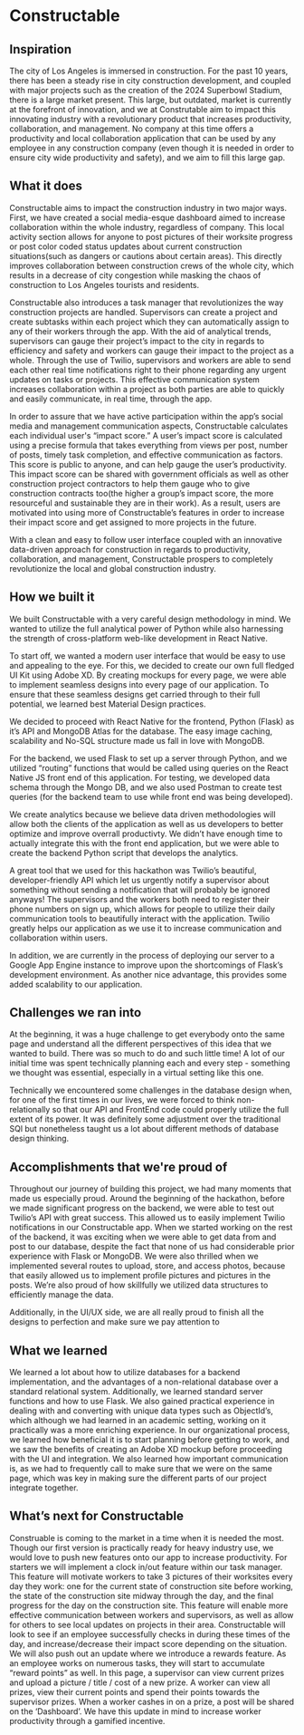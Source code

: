 # Constructable
## Inspiration
The city of Los Angeles is immersed in construction. For the past 10 years, there has been a steady rise in city construction development, and coupled with major projects such as the creation of the 2024 Superbowl Stadium, there is a large market present. This large, but outdated, market is currently at the forefront of innovation, and we at Construtable aim to impact this innovating industry with a revolutionary product that increases productivity, collaboration, and management. No company at this time offers a productivity and local collaboration application that can be used by any employee in any construction company (even though it is needed in order to ensure city wide productivity and safety), and we aim to fill this large gap. 


## What it does

Constructable aims to impact the construction industry in two major ways. First, we have created a social media-esque dashboard aimed to increase collaboration within the whole industry, regardless of company. This local activity section allows for anyone to post pictures of their worksite progress or post color coded status updates about current construction situations(such as dangers or cautions about certain areas). This directly improves collaboration between construction crews of the whole city, which results in a decrease of city congestion while masking the chaos of construction to Los Angeles tourists and residents.  

Constructable also introduces a task manager that revolutionizes the way construction projects are handled. Supervisors can create a project and create subtasks within each project which they can automatically assign to any of their workers through the app. With the aid of analytical trends, supervisors can gauge their project’s impact to the city in regards to efficiency and safety and workers can gauge their impact to the project as a whole. Through the use of Twilio, supervisors and workers are able to send each other real time notifications right to their phone regarding any urgent updates on tasks or projects. This effective communication system increases collaboration within a project as both parties are able to quickly and easily communicate, in real time, through the app. 

In order to assure that we have active participation within the app’s social media and management communication aspects, Constructable calculates each individual user's “impact score.” A user’s impact score is calculated using a precise formula that takes everything from views per post, number of posts, timely task completion, and effective communication as factors. This score is public to anyone, and can help gauge the user’s productivity. This impact score can be shared with government officials as well as other construction project contractors to help them gauge who to give construction contracts too(the higher a group’s impact score, the more resourceful and sustainable they are in their work). As a result, users are motivated into using more of Constructable’s features in order to increase their impact score and get assigned to more projects in the future.

With a clean and easy to follow user interface coupled with an innovative data-driven approach for construction in regards to productivity, collaboration, and management, Constructable prospers to completely revolutionize the local and global construction industry. 

 
## How we built it

We built Constructable with a very careful design methodology in mind. We wanted to utilize the full analytical power of Python while also harnessing the strength of cross-platform web-like development in React Native. 

To start off, we wanted a modern user interface that would be easy to use and appealing to the eye. For this, we decided to create our own full fledged UI Kit using Adobe XD. By creating mockups for every page, we were able to implement seamless designs into every page of our application.  To ensure that these seamless designs get carried through to their full potential, we learned best Material Design practices.

We decided to proceed with React Native for the frontend, Python (Flask) as it’s API and MongoDB Atlas for the database. The easy image caching, scalability and No-SQL structure made us fall in love with MongoDB.

For the backend, we used Flask to set up a server through Python, and we utilized “routing” functions that would be called using queries on the React Native JS front end of this application. For testing, we developed data schema through the Mongo DB, and we also used Postman to create test queries (for the backend team to use while front end was being developed).

We create analytics because we believe data  driven methodologies will allow both the clients of the application as well as us developers to better optimize and improve overrall productivty. We didn’t have enough time to actually integrate this with the front end application, but we were able to create the backend Python script that develops the analytics.

A great tool that we used for this hackathon was Twilio’s beautiful, developer-friendly API which let us urgently notify a supervisor about something without sending a notification that will probably be ignored anyways! The supervisors and the workers both need to register their phone numbers on sign up, which allows for people to utilize their daily communication tools to beautifully interact with the application. Twilio greatly helps our application as we use it to increase communication and collaboration within users.

In addition, we are currently in the process of deploying our server to a Google App Engine instance to improve upon the shortcomings of Flask’s development environment. As another nice advantage, this provides some added scalability to our application.


## Challenges we ran into

At the beginning, it was a huge challenge to get everybody onto the same page and understand all the different perspectives of this idea that we wanted to build. There was so much to do and such little time! A lot of our initial time was spent technically planning each and every step - something we thought was essential, especially in a virtual setting like this one. 

Technically we encountered some challenges in the database design when, for one of the first times in our lives, we were forced to think non-relationally so that our API and FrontEnd code could properly utilize the full extent of its power. It was definitely some adjustment over the traditional SQl but nonetheless taught us a lot about different methods of database design thinking.

## Accomplishments that we're proud of

Throughout our journey of building this project, we had many moments that made us especially proud. Around the beginning of the hackathon, before we made significant progress on the backend, we were able to test out Twilio’s API with great success. This allowed us to easily implement Twilio notifications in our Constructable app. When we started working on the rest of the backend, it was exciting when we were able to get data from and post to our database, despite the fact that none of us had considerable prior experience with Flask or MongoDB. We were also thrilled when we implemented several routes to upload, store, and access photos, because that easily allowed us to implement profile pictures and pictures in the posts.  We’re also proud of how skillfully we utilized data structures to efficiently manage the data.

Additionally, in the UI/UX side, we are all really proud to finish all the designs to perfection and make sure we pay attention to 


## What we learned

We learned a lot about how to utilize databases for a backend implementation, and the advantages of a non-relational database over a standard relational system. Additionally, we learned standard server functions and how to use Flask. We also gained practical experience in  dealing with and converting with unique data types such as ObjectId’s, which although we had learned in an academic setting, working on it practically was a more enriching experience. In our organizational process, we learned how beneficial it is to start planning before getting to work, and we saw the benefits of creating an Adobe XD mockup before proceeding with the UI and integration. We also learned how important communication is, as we had to frequently call to make sure that we were on the same page, which was key in making sure the different parts of our project integrate together.

## What’s next for Constructable

Construable is coming to the market in a time when it is needed the most. Though our first version is practically ready for heavy industry use, we would love to push new features onto our app to increase productivity. For starters we will implement a clock in/out feature within our task manager. This feature will motivate workers to take 3 pictures of their worksites every day they work: one for the current state of construction site before working, the state of the construction site midway through the day, and the final progress for the day on the construction site. This feature will enable more effective communication between workers and supervisors, as well as allow for others to see local updates on projects in their area. Constructable will look to see if an employee successfully checks in during these times of the day, and increase/decrease their impact score depending on the situation. We will also push out an update where we introduce a rewards feature. As an employee works on numerous tasks, they will start to accumulate “reward points” as well. In this page, a supervisor can view current prizes and upload a picture / title / cost of a new prize. A worker can view all prizes, view their current points and spend their points towards the supervisor prizes. When a worker cashes in on a prize, a post will be shared on the ‘Dashboard’. We have this update in mind to increase worker productivity through a gamified incentive.



